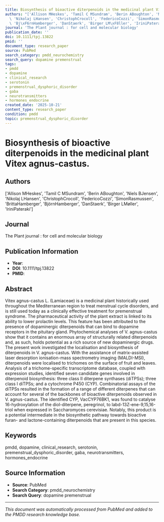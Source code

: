 ```yaml
---
title: Biosynthesis of bioactive diterpenoids in the medicinal plant Vitex agnus-castus.
authors: "['Allison MHeskes', 'Tamil C MSundram', 'Berin ABoughton', 'Niels BJensen',\
  \ 'Nikolaj LHansen', 'ChristophCrocoll', 'FedericoCozzi', 'SimonRasmussen', 'BrittaHamberger',\
  \ 'Bj\xF6rnHamberger', 'DanStaerk', 'Birger LM\xF8ller', 'IriniPateraki']"
journal: 'The Plant journal : for cell and molecular biology'
publication_date: ''
doi: 10.1111/tpj.13822
pmid: ''
document_type: research_paper
source: PubMed
search_category: pmdd_neurochemistry
search_query: dopamine premenstrual
tags:
- pmdd
- dopamine
- clinical_research
- serotonin
- premenstrual_dysphoric_disorder
- gaba
- neurotransmitters
- hormones_endocrine
created_date: '2025-10-21'
content_type: research_paper
condition: pmdd
topic: premenstrual_dysphoric_disorder
---
```


# Biosynthesis of bioactive diterpenoids in the medicinal plant Vitex agnus-castus.

## Authors
['Allison MHeskes', 'Tamil C MSundram', 'Berin ABoughton', 'Niels BJensen', 'Nikolaj LHansen', 'ChristophCrocoll', 'FedericoCozzi', 'SimonRasmussen', 'BrittaHamberger', 'BjörnHamberger', 'DanStaerk', 'Birger LMøller', 'IriniPateraki']

## Journal
The Plant journal : for cell and molecular biology

## Publication Information
- **Year**: 
- **DOI**: 10.1111/tpj.13822
- **PMID**: 

## Abstract
Vitex agnus-castus L. (Lamiaceae) is a medicinal plant historically used throughout the Mediterranean region to treat menstrual cycle disorders, and is still used today as a clinically effective treatment for premenstrual syndrome. The pharmaceutical activity of the plant extract is linked to its ability to lower prolactin levels. This feature has been attributed to the presence of dopaminergic diterpenoids that can bind to dopamine receptors in the pituitary gland. Phytochemical analyses of V. agnus-castus show that it contains an enormous array of structurally related diterpenoids and, as such, holds potential as a rich source of new dopaminergic drugs. The present work investigated the localisation and biosynthesis of diterpenoids in V. agnus-castus. With the assistance of matrix-assisted laser desorption ionisation-mass spectrometry imaging (MALDI-MSI), diterpenoids were localised to trichomes on the surface of fruit and leaves. Analysis of a trichome-specific transcriptome database, coupled with expression studies, identified seven candidate genes involved in diterpenoid biosynthesis: three class II diterpene synthases (diTPSs); three class I diTPSs; and a cytochrome P450 (CYP). Combinatorial assays of the diTPSs resulted in the formation of a range of different diterpenes that can account for several of the backbones of bioactive diterpenoids observed in V. agnus-castus. The identified CYP, VacCYP76BK1, was found to catalyse 16-hydroxylation of the diol-diterpene, peregrinol, to labd-13Z-ene-9,15,16-triol when expressed in Saccharomyces cerevisiae. Notably, this product is a potential intermediate in the biosynthetic pathway towards bioactive furan- and lactone-containing diterpenoids that are present in this species.

## Keywords
pmdd, dopamine, clinical_research, serotonin, premenstrual_dysphoric_disorder, gaba, neurotransmitters, hormones_endocrine

## Source Information
- **Source**: PubMed
- **Search Category**: pmdd_neurochemistry
- **Search Query**: dopamine premenstrual

---
*This document was automatically processed from PubMed and added to the PMDD research knowledge base.*
